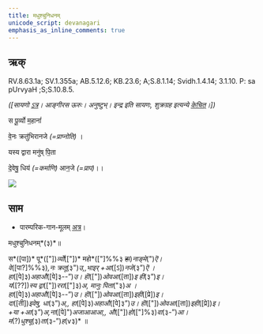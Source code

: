 ```yaml
---
title: मधुश्चुनिधनम्  
unicode_script: devanagari  
emphasis_as_inline_comments: true
---   
```


## ऋक्

RV.8.63.1a; SV.1.355a; AB.5.12.6; KB.23.6; A;S.8.1.14; Svidh.1.4.14; 3.1.10. P: sa pUrvyaH ;S;S.10.8.5.

*([सायणो [ऽत्र](https://archive.org/stream/RgVedaWithSayanasCommentaryPart3/rv_sayanabhasya_part3#page/n911/mode/2up&sa=D&ust=1542425956405000)। आङ्गीरस ऊरुः। अनुष्टुभ्। इन्द्र इति सायणः, शुक्रग्रह इत्यन्ये [केचित्](https://twitter.com/agnimaan/status/1014886758918512640&sa=D&ust=1542425956405000)।])*

स पू॒र्व्यो म॒हानां॑

वे॒नः क्रतु॑भिरानजे *(=प्राप्नोति)* ।

यस्य द्वारा मनु॑ष् पि॒ता

दे॒वेषु॒ धिय॑ *(=कर्माणि)* आन॒जे *(=प्राप)*।।

![](../../images/worlds/venus_morning_star.jpg)

## साम

- पारम्परिक-गान-मूलम् [अत्र](https://archive.org/stream/sAmaveda-jaiminIya-paravastu-paramparA-docs/VIVAAHA%20UPANAYANA%20SAAMAANI#page/n2/mode/1up)।
<div class="audioEmbed"  caption="रामानुजार्यः 1974 " src="https://archive
.org/download/jaiminIya-sAma-gAna-paravastu-tradition-rAmAnuja/madhushchunidhanam.mp3"></div>
<div class="audioEmbed"  caption="गोपालार्यः 2015  " src="https://archive
.org/download/jaiminIya-sAma-gAna-paravastu-tradition-gopAla-2015/madhushchunidhanam.mp3"></div>
<div class="audioEmbed"  caption="गोपालपवनयोर् अनुवचनम् 2015 1x" src="https://archive
.org/download/jaiminIya-sAma-gAna-paravastu-tradition-anuvachanam-gopAla-pavana-2015/madhushchunidhanam.mp3"></div>
<div class="audioEmbed"  caption="गोपालपवनयोर् अनुवचनम् 2015 1.5x" src="https://archive
.org/download/jaiminIya-sAma-gAna-paravastu-tradition-anuvachanam-gopAla-pavana-2015-150p-speed/madhushchunidhanam.mp3"></div>

मधुश्चुनिधनम्*(३)*॥

स*([पा])* पू*(["])*र्व्यो*(["])* महो*(["]%%३ ~~हा~~)*नाङ्मे*(")*ऎ।  
वे*([पा?]%%३)*,नः क्रतू*(३")*उ,,भाइर् +आ*([ऽ])*नजे*(३”)*ऎ ।  
हा*([पे]३)*अहाऔ*([पे]३--”)*उ। हॊ*(["])*ओवआ*([ता])*इ ही*(३”)*इ।  
य*([??])*स्य द्वा*(["])*ररा*(["]३)*अ, मानुः पिता*("३)*अ ।  
हा*([पे]३)*अहाऔ*([पे]३--”)*उ।  हॊ*(["])*ओवआ*([ता])*इही*([प्रे])*इ।  
दा*([ती])*इवेषु, धा*(३”)*अ,, हा*([पे]३)*अहाऔ*([पे]३”)*उ।  हॊ*(["])*ओवआ*([ता])*इही*([प्रे])*इ।  
+या +आ*(३”)*अ,ना*([पे]")*अजाआआआ,, औ*(["])*हो*(["]%३)*वा*(३-”)*आ।  म*(?)*धुश्चू*(३)*ता*(३-”)*ह*(v३)* ॥